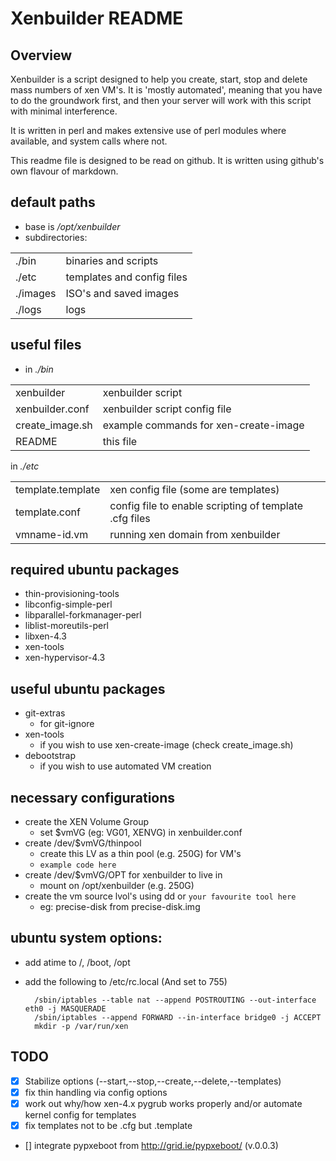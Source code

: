 # Xenbuilder README

## Overview

Xenbuilder is a script designed to help you create, start, stop and delete mass numbers of xen
VM's. It is 'mostly automated', meaning that you have to do the groundwork first, and then
your server will work with this script with minimal interference.

It is written in perl and makes extensive use of perl modules where available, and system calls
where not.

This readme file is designed to be read on github. It is written using github's
own flavour of markdown.

## default paths

* base is _/opt/xenbuilder_
* subdirectories:

<TABLE>
<TR>
<TD>./bin</TD><TD>binaries and scripts</TD>
</TR>
<TR>
<TD>./etc</TD><TD>templates and config files</TD>
</TR>
<TR>
<TD>./images</TD><TD>ISO's and saved images</TD>
</TR>
<TR>
<TD>./logs</TD><TD>logs</TD>
</TR>
</TABLE>

## useful files

* in _./bin_  

<TABLE>
<TR>
<TD>xenbuilder</TD><TD>xenbuilder script</TD>
</TR>
<TR>
<TD>xenbuilder.conf</TD><TD>xenbuilder script config file</TD>
</TR>
<TR>
<TD>create_image.sh</TD><TD>example commands for xen-create-image</TD>
</TR>
<TR>
<TD>README</TD><TD>this file</TD>
</TR>
</TABLE>

in _./etc_

<TABLE>
<TR>
<TD>template.template</TD><TD>xen config file (some are templates)</TD>
</TR>
<TR>
<TD>template.conf</TD><TD>config file to enable scripting of template .cfg files</TD>
</TR>
<TR>
<TD>vmname-id.vm</TD><TD>running xen domain from xenbuilder</TD>
</TR>
</TABLE>


## required ubuntu packages
* thin-provisioning-tools
* libconfig-simple-perl
* libparallel-forkmanager-perl
* liblist-moreutils-perl
* libxen-4.3
* xen-tools
* xen-hypervisor-4.3

## useful ubuntu packages
* git-extras
  * for git-ignore
* xen-tools
  * if you wish to use xen-create-image (check create_image.sh)
* debootstrap
  * if you wish to use automated VM creation

## necessary configurations
* create the XEN Volume Group
  * set $vmVG (eg: VG01, XENVG) in xenbuilder.conf
* create /dev/$vmVG/thinpool
  * create this LV as a thin pool (e.g. 250G) for VM's
  * ```example code here```
* create /dev/$vmVG/OPT for xenbuilder to live in
  * mount on /opt/xenbuilder (e.g. 250G)
* create the vm source lvol's using dd or ```your favourite tool here```
  * eg: precise-disk from precise-disk.img

## ubuntu system options:
* add atime to /, /boot, /opt
* add the following to /etc/rc.local (And set to 755)

        /sbin/iptables --table nat --append POSTROUTING --out-interface eth0 -j MASQUERADE  
        /sbin/iptables --append FORWARD --in-interface bridge0 -j ACCEPT  
        mkdir -p /var/run/xen  

## TODO

- [x] Stabilize options (--start,--stop,--create,--delete,--templates)
- [x] fix thin handling via config options
- [x] work out why/how xen-4.x pygrub works properly and/or automate kernel config for templates
- [x] fix templates not to be .cfg but .template
- [] integrate pypxeboot from http://grid.ie/pypxeboot/ (v.0.0.3)

